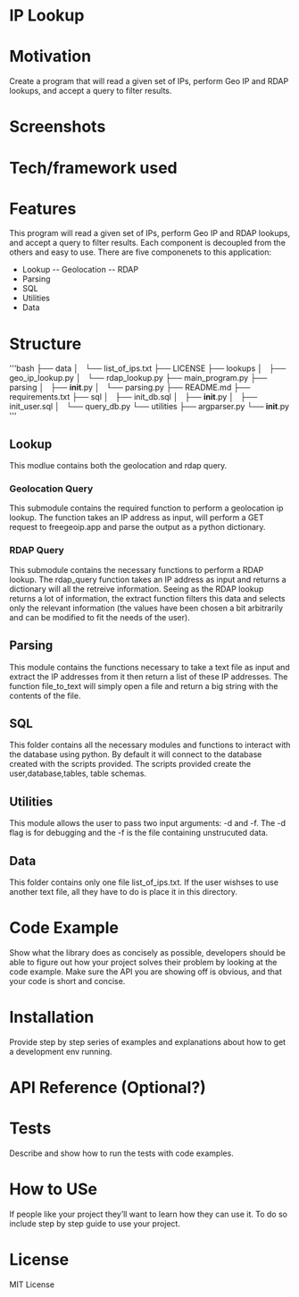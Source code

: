 # IP Lookup
# Motivation
Create a program that will read a given set of IPs, perform Geo IP and RDAP lookups, and accept a query to filter results.
# Screenshots 
# Tech/framework used  
# Features
This program will read a given set of IPs, perform Geo IP and RDAP lookups, and accept a query to filter results. Each component is decoupled from the others and easy to use. There are five componenets to this application:
- Lookup
-- Geolocation
-- RDAP
- Parsing
- SQL
- Utilities
- Data

# Structure
'''bash
├── data
│   └── list_of_ips.txt
├── LICENSE
├── lookups
│   ├── geo_ip_lookup.py
│   └── rdap_lookup.py
├── main_program.py
├── parsing
│   ├── __init__.py
│   └── parsing.py
├── README.md
├── requirements.txt
├── sql
│   ├── init_db.sql
│   ├── __init__.py
│   ├── init_user.sql
│   └── query_db.py
└── utilities
    ├── argparser.py
    └── __init__.py
'''
## Lookup
This modlue contains both the geolocation and rdap query.
### Geolocation Query
This submodule contains the required function to perform a geolocation ip lookup. The function takes an IP address as input, will perform a GET request to freegeoip.app and parse the output as a python dictionary.
### RDAP Query
This submodule contains the necessary functions to perform a RDAP lookup. The rdap_query function takes an IP address as input and returns a dictionary will all the retreive information. 
Seeing as the RDAP lookup returns a lot of information, the extract function filters this data and selects only the relevant information (the values have been chosen a bit arbitrarily and can be modified to fit the needs of the user).
## Parsing
This module contains the functions necessary to take a text file as input and extract the IP addresses from it then return a list of these IP addresses. The function file_to_text will simply open a file and return a big string with the contents of the file.
## SQL
This folder contains all the necessary modules and functions to interact with the database using python. By default it will connect to the database created with the scripts provided.
The scripts provided create the user,database,tables, table schemas.
## Utilities
This module allows the user to pass two input arguments: -d and -f. The -d flag is for debugging and the -f is the file containing unstrucuted data. 
## Data
This folder contains only one file list_of_ips.txt. If the user wishses to use another text file, all they have to do is place it in this directory. 

# Code Example 
Show what the library does as concisely as possible, developers should be able to figure out how your project solves their problem by looking at the code example. Make sure the API you are showing off is obvious, and that your code is short and concise.
# Installation 
Provide step by step series of examples and explanations about how to get a development env running.
# API Reference (Optional?)
# Tests 
Describe and show how to run the tests with code examples.
# How to USe
If people like your project they’ll want to learn how they can use it. To do so include step by step guide to use your project.
# License
MIT License
